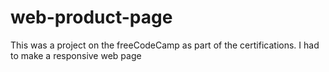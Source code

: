 # web-product-page
This was a project on the freeCodeCamp as part of the certifications. I had to make a responsive web page
